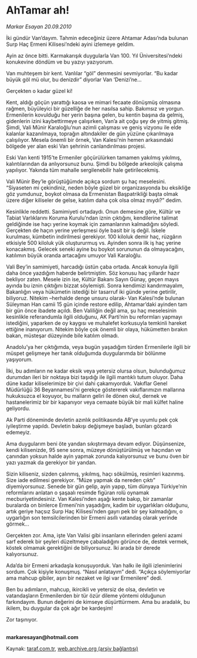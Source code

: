 # AhTamar ah!

*Markar Esayan 20.09.2010*

<div class="yazi"><p>İki gündür Van’dayım. Tahmin edeceğiniz üzere Ahtamar Adası’nda bulunan Surp Haç Ermeni Kilisesi’ndeki ayini izlemeye geldim.</p>
<p>Ayin az önce bitti. Karmakarışık duygularla Van 100. Yıl Üniversitesi’ndeki konukevine döndüm ve bu yazıyı yazıyorum.</p>
<p>Van muhteşem bir kent. Vanlılar “göl” denmesini sevmiyorlar. “Bu kadar büyük göl mü olur, bu denizdir” diyorlar Van ‘Denizi’ne...</p>
<p>Gerçekten o kadar güzel ki!</p>
<p>Kent, aldığı göçün yarattığı kaosa ve mimari fecaate dönüşmüş olmasına rağmen, büyüleyici bir güzelliğe de her nasılsa sahip. Bakımsız ve yorgun. Ermenilerin kovulduğu her yerin başına gelen, bu kentin başına da gelmiş, gidenlerin izini kaybettirmeye çalışırken, Van’a ait çoğu şey de yitmiş gitmiş. Şimdi, Vali Münir Karaloğlu’nun azimli çalışması ve geniş vizyonu ile elde kalanlar kazanılmaya, toprağın altındakiler de gün yüzüne çıkarılmaya çalışılıyor. Mesela önemli bir örnek, Van Kalesi’nin hemen arkasındaki bölgede yer alan eski Van şehrinin canlandırılması projesi.</p>
<p>Eski Van kenti 1915’te Ermeniler göçürülürken tamamen yakılmış yıkılmış, kalıntılarından da anlıyorsunuz bunu. Şimdi bu bölgede arkeolojik çalışma yapılıyor. Yakında tüm mahalle sergilenebilir hale getirilecekmiş.</p>
<p>Vali Münir Bey’le görüştüğümde açıkça sordum şu haç meselesini. “Siyaseten mi çekindiniz, neden böyle güzel bir organizasyonda bu eksikliğe göz yumdunuz, boykot olmasa da Ermenistan Başpatrikliği başta olmak üzere diğer kiliseler de gelse, katılım daha çok olsa olmaz mıydı?” dedim.</p>
<p>Kesinlikle reddetti. Samimiyeti ortadaydı. Onun demesine göre, Kültür ve Tabiat Varlıklarını Koruma Kurulu’ndan iznin çıktığını, kendilerine talimat geldiğinde ise haçı yerine koymak için zamanlarının kalmadığını söyledi. Gerçekten de haçın yerine yerleşmesi öyle basit bir iş değil. İskele kurulması, kümbetin indirilmesi gerekiyor. 100 kiloluk demir haç, rüzgârın etkisiyle 500 kiloluk yük oluştururmuş vs. Ayinden sonra ilk iş haç yerine konacakmış. Gelecek seneki ayine bu boykot sorununun da olmayacağını, katılımın büyük oranda artacağını umuyor Vali Karaloğlu.</p>
<p>Vali Bey’in samimiyeti, harcadığı üstün çaba ortada. Ancak konuyla ilgili daha önce yazdığım haberde belirtmiştim. Söz konusu haç yıllardır hazır bekliyor zaten. Mesele izin ise, Kültür Bakanı Sayın Günay, geçen mayıs ayında bu iznin çıktığını bizzat söylemişti. Sonra kendimizi kandırmayalım, Bakanlığın veya hükümetin istediği bir tasarruf iki günde yerine getirilir, biliyoruz. Nitekim –herhalde denge unsuru olarak- Van Kalesi’nde bulunan Süleyman Han camii 15 gün içinde restore edilip, Ahtamar’daki ayinden tam bir gün önce ibadete açıldı. Ben Valiliğin değil ama, şu haç meselesinin kesinlikle referandumla ilgili olduğunu, AK Parti’nin bu reformları yapmayı istediğini, yaparken de oy kaygısı ve muhalefet korkusuyla temkinli hareket ettiğine inanıyorum. Nitekim böyle çok önemli bir olaya, hükümetten bırakın bakan, müsteşar düzeyinde bile katılım olmadı. </p>
<p>Anadolu’ya her çıktığımda, veya bugün yaşadığım türden Ermenilerle ilgili bir müspet gelişmeye her tanık olduğumda duygularımda bir bölünme yaşıyorum.</p>
<p>İlki, bu adımların ne kadar eksik veya yetersiz olursa olsun, bulunduğumuz durumdan ileri bir noktaya bizi taşıdığı ile ilgili mantıklı tutum oluyor. Daha düne kadar kiliselerimize bir çivi dahi çakamıyorduk. Vakıflar Genel Müdürlüğü 36 Beyannamesi’ni gerekçe göstererek vakıflarımızın mallarına hukuksuzca el koyuyor, bu malların geliri ile dönen okul, dernek ve hastanelerimiz bir bir kapanıyor veya cemaate büyük bir mali külfet haline geliyordu.</p>
<p>Ak Parti döneminde devletin azınlık politikasında AB’ye uyumlu pek çok iyileştirme yapıldı. Devletin bakışı değişmeye başladı, bunları gözardı edemeyiz.</p>
<p>Ama duygularım beni öte yandan sıkıştırmaya devam ediyor. Düşünsenize, kendi kilisenizde, 95 sene sonra, müzeye dönüştürülmüş ve haçından ve çanından yoksun halde ayin yapmak zorunda kalıyorsunuz ve bunu öven bir yazı yazmak da gerekiyor bir yandan.</p>
<p>Sizin kiliseniz, sizden çalınmış, yıkılmış, haçı sökülmüş, resimleri kazınmış. Size iade edilmesi gerekiyor. “Müze yapmak da nereden çıktı” diyemiyorsunuz. Senede bir gün gelip, ayin yapıp, tüm dünyaya Türkiye’nin reformlarını anlatan o şaşaalı resimde figüran rolü oynamak mecburiyetindesiniz. Van Kalesi’nden aşağı kente bakıp, bir zamanlar buralarda on binlerce Ermeni’nin yaşadığını, kadim bir uygarlıkları olduğunu, artık geriye haçsız Surp Haç Kilisesi’nden gayrı pek bir şey kalmadığını, o uygarlığın son temsilcilerinden bir Ermeni asıllı vatandaş olarak yerinde görmek...</p>
<p>Gerçekten zor. Ama, işte Van Valisi gibi insanların ellerinden geleni azami sarf ederek bir şeyleri düzeltmeye çabaladığını görünce de, destek vermek, köstek olmamak gerektiğini de biliyorsunuz. İki arada bir derede kalıyorsunuz.</p>
<p>Ada’da bir Ermeni arkadaşla konuşuyorduk. Van halkı ile ilgili izlenimlerini sordum. Çok kişiyle konuşmuş. “Nasıl anlatayım” dedi. “Açıkça söylemiyorlar ama mahcup gibiler, aşırı bir nezaket ve ilgi var Ermenilere” dedi. </p>
<p>Ben bu adımların, mahcup, ikircikli ve yetersiz de olsa, devletin ve vatandaşların Ermenilerden bir tür özür dileme yöntemi olduğunun farkındayım. Bunun değerini de kimseye düşürttürmem. Ama bu aradalık, bu ikilem, bu duygular da çok ağır be kardeşim!</p>
<p>Zor taşınıyor.</p>
<p><b><br/>markaresayan@hotmail.com</b></p></div>

Kaynak: [taraf.com.tr](http://www.taraf.com.tr:80/markar-esayan/makale-ahtamar-ah.htm), [web.archive.org (arşiv bağlantısı)](http://web.archive.org/web/20100923080120/http://www.taraf.com.tr:80/markar-esayan/makale-ahtamar-ah.htm)
